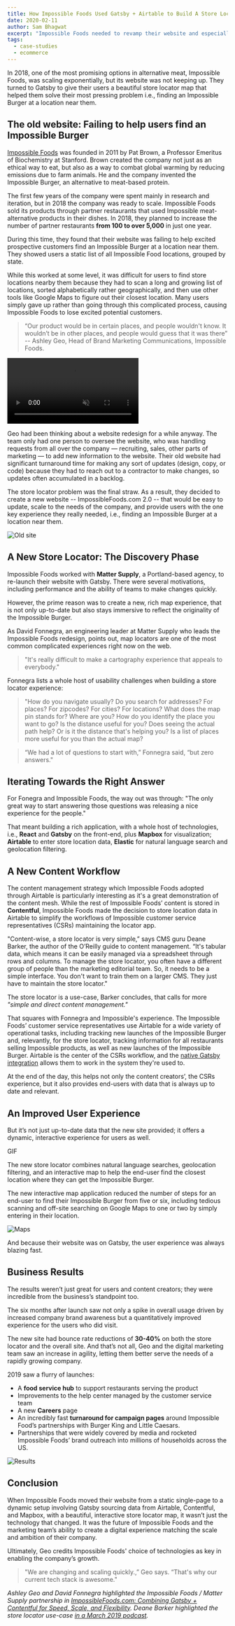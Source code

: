 ```yaml
---
title: How Impossible Foods Used Gatsby + Airtable to Build A Store Locator Map
date: 2020-02-11
author: Sam Bhagwat
excerpt: "Impossible Foods needed to revamp their website and especially the store locator map functionality to help excited prospective customers find an Impossible Burger at a location near them. The team built the functionality with a whole host of technologies including Gatsby for the frontend, Mapbox for visualization, Airtable to enter store location data and Elastic for natural language search and geolocation filtering."
tags:
  - case-studies
  - ecommerce
---
```

In 2018, one of the most promising options in alternative meat, Impossible Foods, was scaling exponentially, but its website was not keeping up. They turned to Gatsby to give their users a beautiful store locator map that helped them solve their most pressing problem i.e., finding an Impossible Burger at a location near them.

## The old website: Failing to help users find an Impossible Burger

[Impossible Foods](https://impossiblefoods.com/) was founded in 2011 by Pat Brown, a Professor Emeritus of Biochemistry at Stanford. Brown created the company not just as an ethical way to eat, but also as a way to combat global warming by reducing emissions due to farm animals. He and the company invented the Impossible Burger, an alternative to meat-based protein.

The first few years of the company were spent mainly in research and iteration, but in 2018 the company was ready to scale. Impossible Foods sold its products through partner restaurants that used Impossible meat-alternative products in their dishes. In 2018, they planned to increase the number of partner restaurants **from 100 to over 5,000** in just one year.

During this time, they found that their website was failing to help excited prospective customers find an Impossible Burger at a location near them. They showed users a static list of all Impossible Food locations, grouped by state.

While this worked at some level, it was difficult for users to find store locations nearby them because they had to scan a long and growing list of locations, sorted alphabetically rather geographically, and then use other tools like Google Maps to figure out their closest location. Many users simply gave up rather than going through this complicated process, causing Impossible Foods to lose excited potential customers.

> “Our product would be in certain places, and people wouldn't know. It wouldn’t be in other places, and people would guess that it was there” -- Ashley Geo, Head of Brand Marketing Communications, Impossible Foods.

<video autoplay loop muted playsinline>
  <source src="old-maps.mp4" type="video/mp4">
</video>

Geo had been thinking about a website redesign for a while anyway. The team only had one person to oversee the website, who was handling requests from all over the company — recruiting, sales, other parts of marketing — to add new information to the website. Their old website had significant turnaround time for making any sort of updates (design, copy, or code) because they had to reach out to a contractor to make changes, so updates often accumulated in a backlog.

The store locator problem was the final straw. As a result, they decided to create a new website -- ImpossibleFoods.com 2.0 -- that would be easy to update, scale to the needs of the company, and provide users with the one key experience they really needed, i.e., finding an Impossible Burger at a location near them.

![Old site](if-old-site.png)

## A New Store Locator: The Discovery Phase

Impossible Foods worked with **Matter Supply**, a Portland-based agency, to re-launch their website with Gatsby. There were several motivations, including performance and the ability of teams to make changes quickly.

However, the prime reason was to create a new, rich map experience, that is not only up-to-date but also stays immersive to reflect the originality of the Impossible Burger.

As David Fonnegra, an engineering leader at Matter Supply who leads the Impossible Foods redesign, points out, map locators are one of the most common complicated experiences right now on the web.

> "It's really difficult to make a cartography experience that appeals to everybody."

Fonnegra lists a whole host of usability challenges when building a store locator experience:

> "How do you navigate usually? Do you search for addresses? For places? For zipcodes? For cities? For locations? What does the map pin stands for? Where are you? How do you identify the place you want to go? Is the distance useful for you? Does seeing the actual path help? Or is it the distance that's helping you? Is a list of places more useful for you than the actual map?

> “We had a lot of questions to start with,” Fonnegra said, “but zero answers."

## Iterating Towards the Right Answer

For Fonegra and Impossible Foods, the way out was through: "The only great way to start answering those questions was releasing a nice experience for the people."

That meant building a rich application, with a whole host of technologies, i.e., **React** and **Gatsby** on the front-end, plus **Mapbox** for visualization; **Airtable** to enter store location data, **Elastic** for natural language search and geolocation filtering.

## A New Content Workflow

The content management strategy which Impossible Foods adopted through Airtable is particularly interesting as it's a great demonstration of the content mesh. While the rest of Impossible Foods’ content is stored in **Contentful**, Impossible Foods made the decision to store location data in Airtable to simplify the workflows of Impossible customer service representatives (CSRs) maintaining the locator app.

"Content-wise, a store locator is very simple,” says CMS guru Deane Barker, the author of the O’Reilly guide to content management. “It's tabular data, which means it can be easily managed via a spreadsheet through rows and columns. To manage the store locator, you often have a different group of people than the marketing editorial team. So, it needs to be a simple interface. You don't want to train them on a larger CMS. They just have to maintain the store locator."

The store locator is a use-case, Barker concludes, that calls for more *"simple and direct content management."*

That squares with Fonnegra and Impossible's experience. The Impossible Foods’ customer service representatives use Airtable for a wide variety of operational tasks, including tracking new launches of the Impossible Burger and, relevantly, for the store locator, tracking information for all restaurants selling Impossible products, as well as new launches of the Impossible Burger. Airtable is the center of the CSRs workflow, and the [native Gatsby integration](https://www.gatsbyjs.org/packages/gatsby-source-airtable/?=gatsby-source) allows them to work in the system they're used to.

At the end of the day, this helps not only the content creators’, the CSRs experience, but it also provides end-users with data that is always up to date and relevant.

## An Improved User Experience

But it’s not just up-to-date data that the new site provided; it offers a dynamic, interactive experience for users as well.

GIF

The new store locator combines natural language searches, geolocation filtering, and an interactive map to help the end-user find the closest location where they can get the Impossible Burger.

The new interactive map application reduced the number of steps for an end-user to find their Impossible Burger from five or six, including tedious scanning and off-site searching on Google Maps to one or two by simply entering in their location.

![Maps](if-maps.png)

And because their website was on Gatsby, the user experience was always blazing fast.

## Business Results

The results weren’t just great for users and content creators; they were incredible from the business’s standpoint too.

The six months after launch saw not only a spike in overall usage driven by increased company brand awareness but a quantitatively improved experience for the users who did visit.

The new site had bounce rate reductions of **30-40%** on both the store locator and the overall site. And that’s not all, Geo and the digital marketing team saw an increase in agility, letting them better serve the needs of a rapidly growing company.

2019 saw a flurry of launches:

- A **food service hub** to support restaurants serving the product
- Improvements to the help center managed by the customer service team
- A new **Careers** page
- An incredibly fast **turnaround for campaign pages** around Impossible Food’s partnerships with Burger King and Little Caesars.
- Partnerships that were widely covered by media and rocketed Impossible Foods’ brand outreach into millions of households across the US.

![Results](results.png)

## Conclusion

When Impossible Foods moved their website from a static single-page to a dynamic setup involving Gatsby sourcing data from Airtable, Contentful, and Mapbox, with a beautiful, interactive store locator map, it wasn’t just the technology that changed. It was the future of Impossible Foods and the marketing team’s ability to create a digital experience matching the scale and ambition of their company.

Ultimately, Geo credits Impossible Foods' choice of technologies as key in enabling the company’s growth.

> "We are changing and scaling quickly.,” Geo says. “That's why our current tech stack is awesome."

*Ashley Geo and David Fonnegra highlighted the Impossible Foods / Matter Supply partnership in [ImpossibleFoods.com: Combining Gatsby + Contentful for Speed, Scale, and Flexibility](https://www.gatsbyjs.com/impossible-foods-webinar/). Deane Barker highlighted the store locator use-case [in a March 2019 podcast](https://www.ingeniux.com/company/podcast/content-matters-podcast-headless-content-management-with-deane-barker).*
